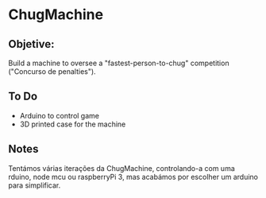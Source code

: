 # ChugMachine

## Objetive:

Build a machine to oversee a "fastest-person-to-chug" competition ("Concurso de penalties").

## To Do

* Arduino to control game
* 3D printed case for the machine

## Notes

Tentámos várias iterações da ChugMachine, controlando-a com uma rduino, node mcu ou raspberryPi 3, mas acabámos por escolher um arduino para simplificar.
